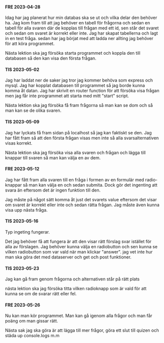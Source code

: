 #### FRE 2023-04-28
Idag har jag planerat hur min databas ska se ut och vilka delar den behöver ha. 
Jag kom fram till att jag behöver en tabell för frågorna och sedan en tabell för alla svaren
där de kopplas till frågan med ett id, sen står det svaret och sedan om svaret är korrekt eller inte.
Jag har skapat tabellerna och lagt in en test fråga. sedan har jag börjat med att ladda ner allting jag
behöver för att köra programmet. 

Nästa lektion ska jag försöka starta programmet och koppla den till databasen så den kan visa den första frågan.






#### TIS 2023-05-02
Jag har laddat ner de saker jag tror jag kommer behöva som express och mysql. 
Jag har kopplat databasen till programmet så jag borde kunna komma åt datan.
Jag har skrivit en router function för att försöka visa frågan men jag får inte programmet att starta med mitt "start" script.

Nästa lektion ska jag försöka få fram frågorna så man kan se dom och så man kan se de olika svaren.








#### TIS 2023-05-09
Jag har lyckats få fram sidan på localhost så jag kan faktiskt se den.
Jag har fått fram så att den första frågan visas men inte så alla svarsalternativen visas korrekt.


Nästa lektion ska jag försöka visa alla svaren och frågan och lägga till knappar till svaren så man kan välja en av dem.




#### FRE 2023-05-12
Jag har fått fram alla svaren till en fråga i formen av en formulär med radio-knappar så man kan välja en och sedan submita.
Dock gör det ingenting att svara än eftersom det är ingen funktion till den. 

Jag måste på något sätt komma åt just det svarets value eftersom det visar om svaret är korrekt eller inte och sedan rätta frågan.
Jag måste även kunna visa upp nästa fråga.





#### TIS 2023-05-16
Typ ingeting fungerar.

Det jag behöver få att fungera är att den visar rätt förslag svar istället för alla av förslagen.
Jag behöver kunna välja en radiobutton och sen kunna se vilken radiobutton som var vald när man klickar "answer".
jag vet inte hur man ska göra det med dataserver och get och post funktioner.



#### TIS 2023-05-23

Jag kan gå fram genom frågorna och alternativen står på rätt plats


nästa lektion ska jag försöka titta vilken radioknapp som är vald för att kunna se om de svarar rätt eller fel.


#### FRE 2023-05-26
Nu kan man kör programmet.
Man kan gå igenom alla frågor och man får poäng om man gissar rätt.

Nästa sak jag ska göra är att lägga till mer frågor, göra ett slut till quizen och städa up console.logs m.m



